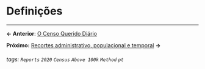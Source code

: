 # Definições

---

**← Anterior**: <a href="https://hackmd.io/@querido-diario/report-census-qd-2020-about-census-pt" target="_self">O Censo Querido Diário</a>

**Próximo:** <a href="https://hackmd.io/@querido-diario/report-census-qd-2020-sample-pt" target="_self">Recortes administrativo, populacional e temporal</a> **→**

###### tags: `Reports` `2020` `Census` `Above 100k` `Method` `pt`